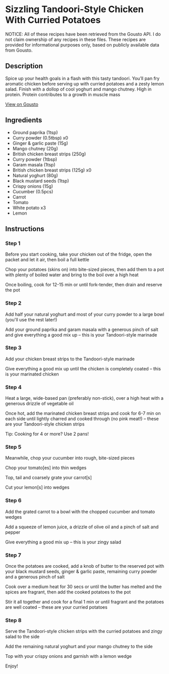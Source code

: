 # Sizzling Tandoori-Style Chicken With Curried Potatoes

NOTICE: All of these recipes have been retrieved from the Gousto API. I do not claim ownership of any recipes in these files. These recipes are provided for informational purposes only, based on publicly available data from Gousto.

## Description

Spice up your health goals in a flash with this tasty tandoori. You’ll pan fry aromatic chicken before serving up with curried potatoes and a zesty lemon salad. Finish with a dollop of cool yoghurt and mango chutney. High in protein. Protein contributes to a growth in muscle mass

[View on Gousto](https://www.gousto.co.uk/recipes/cookbook/sizzling-tandoori-style-chicken-breast-curried-potatoes-zingy-salad)

## Ingredients

- Ground paprika (1tsp)
- Curry powder (0.5tbsp) x0
- Ginger & garlic paste (15g)
- Mango chutney (20g)
- British chicken breast strips (250g)
- Curry powder (1tbsp)
- Garam masala (1tsp)
- British chicken breast strips (125g) x0
- Natural yoghurt (80g)
- Black mustard seeds (1tsp)
- Crispy onions (15g)
- Cucumber (0.5pcs)
- Carrot
- Tomato
- White potato x3
- Lemon

## Instructions


### Step 1

Before you start cooking, take your chicken out of the fridge, open the packet and let it air, then boil a full kettle

Chop your potatoes (skins on) into bite-sized pieces, then add them to a pot with plenty of boiled water and bring to the boil over a high heat

Once boiling, cook for 12-15 min or until fork-tender, then drain and reserve the pot


### Step 2

Add half your natural yoghurt and most of your curry powder to a large bowl (you'll use the rest later!)

Add your ground paprika and garam masala with a generous pinch of salt and give everything a good mix up – this is your Tandoori-style marinade


### Step 3

Add your chicken breast strips to the Tandoori-style marinade

Give everything a good mix up until the chicken is completely coated – this is your marinated chicken


### Step 4

Heat a large, wide-based pan (preferably non-stick), over a high heat with a generous drizzle of vegetable oil

Once hot, add the marinated chicken breast strips and cook for 6-7 min on each side until lightly charred and cooked through (no pink meat!) – these are your Tandoori-style chicken strips

Tip: Cooking for 4 or more? Use 2 pans!


### Step 5

Meanwhile, chop your cucumber into rough, bite-sized pieces

Chop your tomato[es] into thin wedges

Top, tail and coarsely grate your carrot[s]

Cut your lemon[s] into wedges


### Step 6

Add the grated carrot to a bowl with the chopped cucumber and tomato wedges

Add a squeeze of lemon juice, a drizzle of olive oil and a pinch of salt and pepper

Give everything a good mix up – this is your zingy salad


### Step 7

Once the potatoes are cooked, add a knob of butter to the reserved pot with your black mustard seeds, ginger & garlic paste, remaining curry powder and a generous pinch of salt

Cook over a medium heat for 30 secs or until the butter has melted and the spices are fragrant, then add the cooked potatoes to the pot

Stir it all together and cook for a final 1 min or until fragrant and the potatoes are well coated – these are your curried potatoes

### Step 8

Serve the Tandoori-style chicken strips with the curried potatoes and zingy salad to the side

Add the remaining natural yoghurt and your mango chutney to the side

Top with your crispy onions and garnish with a lemon wedge

Enjoy!


